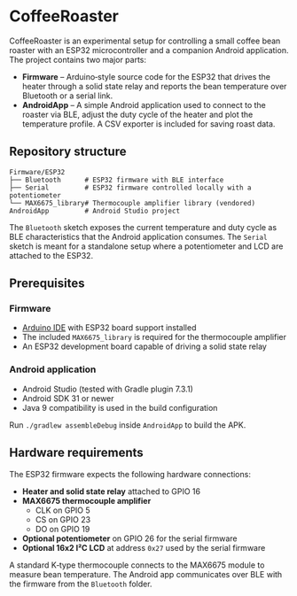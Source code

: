 # CoffeeRoaster

CoffeeRoaster is an experimental setup for controlling a small coffee bean roaster with an ESP32 microcontroller and a companion Android application.  The project contains two major parts:

* **Firmware** – Arduino‑style source code for the ESP32 that drives the heater through a solid state relay and reports the bean temperature over Bluetooth or a serial link.
* **AndroidApp** – A simple Android application used to connect to the roaster via BLE, adjust the duty cycle of the heater and plot the temperature profile.  A CSV exporter is included for saving roast data.

## Repository structure

```
Firmware/ESP32
├── Bluetooth      # ESP32 firmware with BLE interface
├── Serial         # ESP32 firmware controlled locally with a potentiometer
└── MAX6675_library# Thermocouple amplifier library (vendored)
AndroidApp         # Android Studio project
```

The `Bluetooth` sketch exposes the current temperature and duty cycle as BLE characteristics that the Android application consumes.  The `Serial` sketch is meant for a standalone setup where a potentiometer and LCD are attached to the ESP32.

## Prerequisites

### Firmware

* [Arduino IDE](https://www.arduino.cc/) with ESP32 board support installed
* The included `MAX6675_library` is required for the thermocouple amplifier
* An ESP32 development board capable of driving a solid state relay

### Android application

* Android Studio (tested with Gradle plugin 7.3.1)
* Android SDK 31 or newer
* Java 9 compatibility is used in the build configuration

Run `./gradlew assembleDebug` inside `AndroidApp` to build the APK.

## Hardware requirements

The ESP32 firmware expects the following hardware connections:

* **Heater and solid state relay** attached to GPIO 16
* **MAX6675 thermocouple amplifier**
  * CLK on GPIO 5
  * CS  on GPIO 23
  * DO  on GPIO 19
* **Optional potentiometer** on GPIO 26 for the serial firmware
* **Optional 16x2 I²C LCD** at address `0x27` used by the serial firmware

A standard K‑type thermocouple connects to the MAX6675 module to measure bean temperature.  The Android app communicates over BLE with the firmware from the `Bluetooth` folder.

